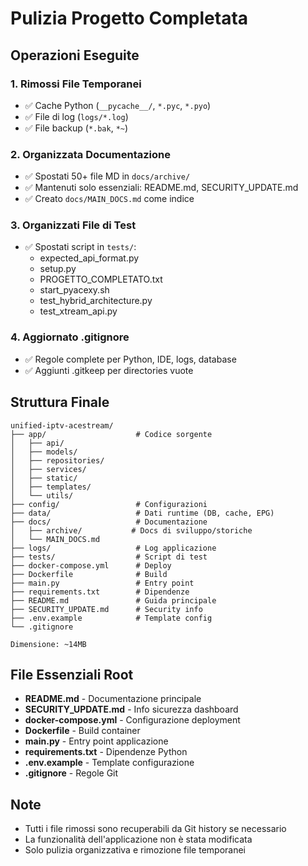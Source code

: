 # Pulizia Progetto Completata

## Operazioni Eseguite

### 1. Rimossi File Temporanei
- ✅ Cache Python (`__pycache__/`, `*.pyc`, `*.pyo`)
- ✅ File di log (`logs/*.log`)
- ✅ File backup (`*.bak`, `*~`)

### 2. Organizzata Documentazione
- ✅ Spostati 50+ file MD in `docs/archive/`
- ✅ Mantenuti solo essenziali: README.md, SECURITY_UPDATE.md
- ✅ Creato `docs/MAIN_DOCS.md` come indice

### 3. Organizzati File di Test
- ✅ Spostati script in `tests/`:
  - expected_api_format.py
  - setup.py
  - PROGETTO_COMPLETATO.txt
  - start_pyacexy.sh
  - test_hybrid_architecture.py
  - test_xtream_api.py

### 4. Aggiornato .gitignore
- ✅ Regole complete per Python, IDE, logs, database
- ✅ Aggiunti .gitkeep per directories vuote

## Struttura Finale

```
unified-iptv-acestream/
├── app/                    # Codice sorgente
│   ├── api/
│   ├── models/
│   ├── repositories/
│   ├── services/
│   ├── static/
│   ├── templates/
│   └── utils/
├── config/                 # Configurazioni
├── data/                   # Dati runtime (DB, cache, EPG)
├── docs/                   # Documentazione
│   ├── archive/           # Docs di sviluppo/storiche
│   └── MAIN_DOCS.md
├── logs/                   # Log applicazione
├── tests/                  # Script di test
├── docker-compose.yml      # Deploy
├── Dockerfile              # Build
├── main.py                 # Entry point
├── requirements.txt        # Dipendenze
├── README.md               # Guida principale
├── SECURITY_UPDATE.md      # Security info
├── .env.example            # Template config
└── .gitignore

Dimensione: ~14MB
```

## File Essenziali Root
- **README.md** - Documentazione principale
- **SECURITY_UPDATE.md** - Info sicurezza dashboard
- **docker-compose.yml** - Configurazione deployment
- **Dockerfile** - Build container
- **main.py** - Entry point applicazione
- **requirements.txt** - Dipendenze Python
- **.env.example** - Template configurazione
- **.gitignore** - Regole Git

## Note
- Tutti i file rimossi sono recuperabili da Git history se necessario
- La funzionalità dell'applicazione non è stata modificata
- Solo pulizia organizzativa e rimozione file temporanei
